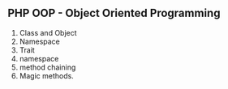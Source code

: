 ## PHP OOP - Object Oriented Programming

1. Class and Object 
2. Namespace
3. Trait
4. namespace
5. method chaining
6. Magic methods.